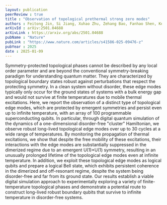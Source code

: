 ```yaml
---
layout: publication
peerReview : true
title : "Observation of topological prethermal strong zero modes"
authors : Feitong Jin, Si Jiang, Xuhao Zhu, Zehang Bao, Fanhao Shen, Ke Wang, Zitian Zhu, Shibo Xu, Zixuan Song, Jiachen Chen, Ziqi Tan, Yaozu Wu, Chuanyu Zhang, Yu Gao, Ning Wang, Yiren Zou, Aosai Zhang, Tingting Li, Jiarun Zhong, Zhengyi Cui, Yihang Han, Yiyang He, Han Wang, Jianan Yang, Yanzhe Wang, Jiayuan Shen, Gongyu Liu, Jinfeng Deng, Hang Dong, Pengfei Zhang, Weikang Li, Dong Yuan, Zhide Lu, Zheng-Zhi Sun, Hekang Li, Junxiang Zhang, Chao Song, Zhen Wang, Qiujiang Guo, <mark><u><strong>Francisco Machado</strong></u></mark>, Jack Kemp, Thomas Iadecola, Norman Y. Yao, H. Wang, Dong-Ling Deng
arXivId : arXiv:2501.04688
arXivLink : https://arxiv.org/abs/2501.04688
pubName : "Nature"
pubLink : "https://www.nature.com/articles/s41586-025-09476-z"
pubYear : 2025
date : 2025-01-09
---
```


Symmetry-protected topological phases cannot be described by any local order parameter and are beyond the conventional symmetry-breaking paradigm for understanding quantum matter. They are characterized by topological boundary states robust against perturbations that respect the protecting symmetry. In a clean system without disorder, these edge modes typically only occur for the ground states of systems with a bulk energy gap and would not survive at finite temperatures due to mobile thermal excitations. Here, we report the observation of a distinct type of topological edge modes, which are protected by emergent symmetries and persist even up to infinite temperature, with an array of 100 programmable superconducting qubits. In particular, through digital quantum simulation of the dynamics of a one-dimensional disorder-free "cluster" Hamiltonian, we observe robust long-lived topological edge modes over up to 30 cycles at a wide range of temperatures. By monitoring the propagation of thermal excitations, we show that despite the free mobility of these excitations, their interactions with the edge modes are substantially suppressed in the dimerized regime due to an emergent U(1)×U(1) symmetry, resulting in an unusually prolonged lifetime of the topological edge modes even at infinite temperature. In addition, we exploit these topological edge modes as logical qubits and prepare a logical Bell state, which exhibits persistent coherence in the dimerized and off-resonant regime, despite the system being disorder-free and far from its ground state. Our results establish a viable digital simulation approach to experimentally exploring a variety of finite-temperature topological phases and demonstrate a potential route to construct long-lived robust boundary qubits that survive to infinite temperature in disorder-free systems. 
